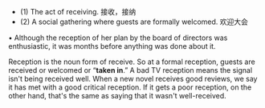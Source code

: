 - (1) The act of receiving. 接收，接纳
- (2) A social gathering where guests are formally welcomed. 欢迎大会

• Although the reception of her plan by the board of directors was enthusiastic, it was months before
anything was done about it. 

Reception is the noun form of receive. So at a formal reception, guests are received or welcomed or “**taken  in**.”  A  bad  TV  reception  means  the  signal  isn't  being  received  well.  When  a  new  novel receives good reviews, we say it has met with a good critical reception. If it gets a poor reception, on the other hand, that's the same as saying that it wasn't well-received.
